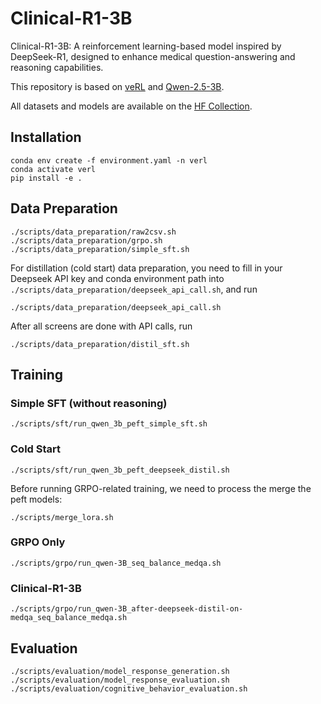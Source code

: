 # Clinical-R1-3B
Clinical-R1-3B: A reinforcement learning-based model inspired by DeepSeek-R1, designed to enhance medical question-answering and reasoning capabilities.

This repository is based on [veRL](https://github.com/volcengine/verl) and [Qwen-2.5-3B](https://huggingface.co/Qwen/Qwen2.5-3B-Instruct).

All datasets and models are available on the [HF Collection]().

## Installation

```
conda env create -f environment.yaml -n verl
conda activate verl
pip install -e .
```

## Data Preparation

```
./scripts/data_preparation/raw2csv.sh
./scripts/data_preparation/grpo.sh
./scripts/data_preparation/simple_sft.sh
```

For distillation (cold start) data preparation, you need to fill in your Deepseek API key and conda environment path into `./scripts/data_preparation/deepseek_api_call.sh`, and run
```
./scripts/data_preparation/deepseek_api_call.sh
```
After all screens are done with API calls, run
```
./scripts/data_preparation/distil_sft.sh
```

## Training
### Simple SFT (without reasoning)
```
./scripts/sft/run_qwen_3b_peft_simple_sft.sh
```
### Cold Start
```
./scripts/sft/run_qwen_3b_peft_deepseek_distil.sh
```
Before running GRPO-related training, we need to process the merge the peft models:
```
./scripts/merge_lora.sh
```
### GRPO Only
```
./scripts/grpo/run_qwen-3B_seq_balance_medqa.sh
```
### Clinical-R1-3B
```
./scripts/grpo/run_qwen-3B_after-deepseek-distil-on-medqa_seq_balance_medqa.sh
```

## Evaluation
```
./scripts/evaluation/model_response_generation.sh
./scripts/evaluation/model_response_evaluation.sh
./scripts/evaluation/cognitive_behavior_evaluation.sh
```